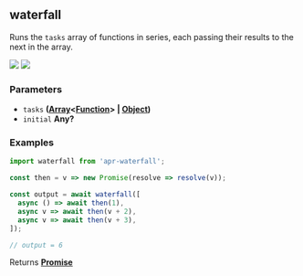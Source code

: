 <!-- Generated by documentation.js. Update this documentation by updating the source code. -->

## waterfall

<a id="waterfall"></a>
Runs the `tasks` array of functions in series, each passing their results to the next in the array.

[![][2]][1] [![][3]][1]

### Parameters

- `tasks` **([Array][4]&lt;[Function][5]> | [Object][6])**
- `initial` **Any?**

### Examples

```javascript
import waterfall from 'apr-waterfall';

const then = v => new Promise(resolve => resolve(v));

const output = await waterfall([
  async () => await then(1),
  async v => await then(v + 2),
  async v => await then(v + 3),
]);

// output = 6
```

Returns **[Promise][7]**

[1]: https://www.npmjs.com/package/apr-waterfall
[2]: https://img.shields.io/npm/v/apr-waterfall.svg?style=flat-square
[3]: https://img.shields.io/npm/l/apr-waterfall.svg?style=flat-square
[4]: https://developer.mozilla.org/docs/Web/JavaScript/Reference/Global_Objects/Array
[5]: https://developer.mozilla.org/docs/Web/JavaScript/Reference/Statements/function
[6]: https://developer.mozilla.org/docs/Web/JavaScript/Reference/Global_Objects/Object
[7]: https://developer.mozilla.org/docs/Web/JavaScript/Reference/Global_Objects/Promise
